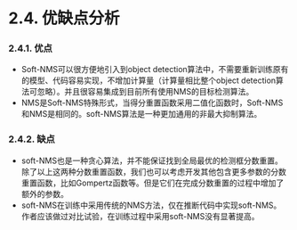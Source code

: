 # 2.4. 优缺点分析

### 2.4.1. 优点

- Soft-NMS可以很方便地引入到object detection算法中，不需要重新训练原有的模型、代码容易实现，不增加计算量（计算量相比整个object detection算法可忽略）。并且很容易集成到目前所有使用NMS的目标检测算法。
- NMS是Soft-NMS特殊形式，当得分重置函数采用二值化函数时，Soft-NMS和NMS是相同的。soft-NMS算法是一种更加通用的非最大抑制算法。

### 2.4.2. 缺点

- soft-NMS也是一种贪心算法，并不能保证找到全局最优的检测框分数重置。除了以上这两种分数重置函数，我们也可以考虑开发其他包含更多参数的分数重置函数，比如Gompertz函数等。但是它们在完成分数重置的过程中增加了额外的参数。
- soft-NMS在训练中采用传统的NMS方法，仅在推断代码中实现soft-NMS。作者应该做过对比试验，在训练过程中采用soft-NMS没有显著提高。

